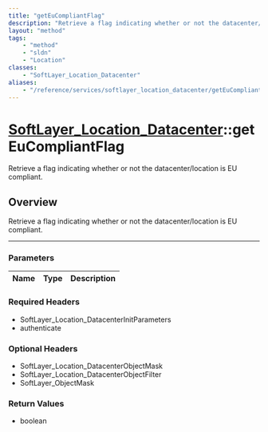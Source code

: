 ```yaml
---
title: "getEuCompliantFlag"
description: "Retrieve a flag indicating whether or not the datacenter/location is EU compliant."
layout: "method"
tags:
    - "method"
    - "sldn"
    - "Location"
classes:
    - "SoftLayer_Location_Datacenter"
aliases:
    - "/reference/services/softlayer_location_datacenter/getEuCompliantFlag"
---
```

# [SoftLayer_Location_Datacenter](/reference/services/SoftLayer_Location_Datacenter)::getEuCompliantFlag


Retrieve a flag indicating whether or not the datacenter/location is EU compliant.


## Overview 
Retrieve a flag indicating whether or not the datacenter/location is EU compliant.

-----

### Parameters 
|Name | Type | Description |
| --- | --- | --- |


### Required Headers
* SoftLayer_Location_DatacenterInitParameters
* authenticate


### Optional Headers
* SoftLayer_Location_DatacenterObjectMask
* SoftLayer_Location_DatacenterObjectFilter
* SoftLayer_ObjectMask

### Return Values
* boolean




